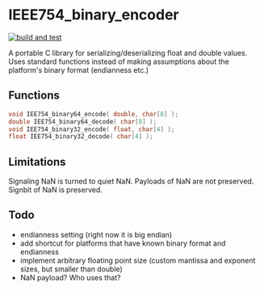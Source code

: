 # IEEE754_binary_encoder
[![build and test](https://github.com/ChrisIdema/IEEE754_binary_encoder/actions/workflows/build.yml/badge.svg?branch=master)](https://github.com/ChrisIdema/IEEE754_binary_encoder/actions/workflows/build.yml)

A portable C library for serializing/deserializing float and double values.
Uses standard functions instead of making assumptions about the platform's binary format (endianness etc.)

Functions
---------

```c
void IEE754_binary64_encode( double, char[8] );
double IEE754_binary64_decode( char[8] );
void IEE754_binary32_encode( float, char[4] );
float IEE754_binary32_decode( char[4] );
```

Limitations
-----------

Signaling NaN is turned to quiet NaN. Payloads of NaN are not preserved. Signbit of NaN is preserved.

Todo
----
* endianness setting (right now it is big endian)
* add shortcut for platforms that have known binary format and endianness
* implement arbitrary floating point size (custom mantissa and exponent sizes, but smaller than double)
* NaN payload? Who uses that?
